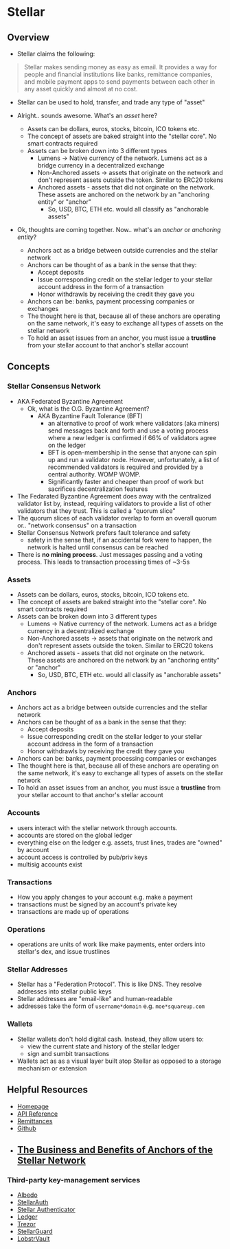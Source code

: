 # Stellar

## Overview
- Stellar claims the following:
> Stellar makes sending money as easy as email. It provides a way for people and financial institutions like banks, remittance companies, and mobile payment apps to send payments between each other in any asset quickly and almost at no cost.
- Stellar can be used to hold, transfer, and trade any type of "asset"

- Alright.. sounds awesome. What's an _asset_ here?
  - Assets can be dollars, euros, stocks, bitcoin, ICO tokens etc.
  - The concept of assets are baked straight into the "stellar core". No smart contracts required
  - Assets can be broken down into 3 different types
    - Lumens -> Native currency of the network. Lumens act as a bridge currency in a decentralized exchange
    - Non-Anchored assets -> assets that originate on the network and don't represent assets outside the token. Similar to ERC20 tokens
    - Anchored assets - assets that did not orginate on the network. These assets are anchored on the network by an "anchoring entity" or "anchor"
      - So, USD, BTC, ETH etc. would all classify as "anchorable assets"

- Ok, thoughts are coming together. Now.. what's an _anchor_ or _anchoring entity_?
  - Anchors act as a bridge between outside currencies and the stellar network
  - Anchors can be thought of as a bank in the sense that they:
    - Accept deposits
    - Issue corresponding credit on the stellar ledger to your stellar account address in the form of a transaction
    - Honor withdrawls by receiving the credit they gave you 
  - Anchors can be: banks, payment processing companies or exchanges
  - The thought here is that, because all of these anchors are operating on the same network, it's easy to exchange all types of assets on the stellar network
  - To hold an asset issues from an anchor, you must issue a **trustline** from your stellar account to that anchor's stellar account

## Concepts

### Stellar Consensus Network
- AKA Federated Byzantine Agreement
  - Ok, what is the O.G. Byzantine Agreement?
    - AKA Byzantine Fault Tolerance (BFT)
      - an alternative to proof of work where validators (aka miners) send messages back and forth and use a voting process where a new ledger is confirmed if 66% of validators agree on the ledger
      - BFT is open-membership in the sense that anyone can spin up and run a validator node. However, unfortunately, a list of recommended validators is required and provided by a central authority. WOMP WOMP.
      - Significantly faster and cheaper than proof of work but sacrifices decentralization features 
- The Fedarated Byzantine Agreement does away with the centralized validator list by, instead, requiring validators to provide a list of other validators that they trust. This is called a "quorum slice"
- The quorum slices of each validator overlap to form an overall quorum or.. "network consensus" on a transaction
- Stellar Consensus Network prefers fault tolerance and safety
  - safety in the sense that, if an accidental fork were to happen, the network is halted until consensus can be reached
- There is **no mining process**. Just messages passing and a voting process. This leads to transaction processing times of ~3-5s

### Assets
- Assets can be dollars, euros, stocks, bitcoin, ICO tokens etc.
- The concept of assets are baked straight into the "stellar core". No smart contracts required
- Assets can be broken down into 3 different types
  - Lumens -> Native currency of the network. Lumens act as a bridge currency in a decentralized exchange
  - Non-Anchored assets -> assets that originate on the network and don't represent assets outside the token. Similar to ERC20 tokens
  - Anchored assets - assets that did not orginate on the network. These assets are anchored on the network by an "anchoring entity" or "anchor"
    - So, USD, BTC, ETH etc. would all classify as "anchorable assets"

### Anchors
- Anchors act as a bridge between outside currencies and the stellar network
- Anchors can be thought of as a bank in the sense that they:
  - Accept deposits
  - Issue corresponding credit on the stellar ledger to your stellar account address in the form of a transaction
  - Honor withdrawls by receiving the credit they gave you 
- Anchors can be: banks, payment processing companies or exchanges
- The thought here is that, because all of these anchors are operating on the same network, it's easy to exchange all types of assets on the stellar network
- To hold an asset issues from an anchor, you must issue a **trustline** from your stellar account to that anchor's stellar account

### Accounts
- users interact with the stellar network through accounts.
- accounts are stored on the global ledger
- everything else on the ledger e.g. assets, trust lines, trades are "owned" by account
- account access is controlled by pub/priv keys
- multisig accounts exist

### Transactions
- How you apply changes to your account e.g. make a payment
- transactions must be signed by an account's private key
- transactions are made up of operations

### Operations
- operations are units of work like make payments, enter orders into stellar's dex, and issue trustlines

### Stellar Addresses
- Stellar has a "Federation Protocol". This is like DNS. They resolve addresses into stellar public keys
- Stellar addresses are "email-like" and human-readable 
- addresses take the form of `username*domain` e.g. `moe*squareup.com`

### Wallets
- Stellar wallets don't hold digital cash. Instead, they allow users to:
  - view the current state and history of the stellar ledger
  - sign and sumbit transactions
- Wallets act as as a visual layer built atop Stellar as opposed to a storage mechanism or extension

## Helpful Resources
- [Homepage]()
- [API Reference](https://developers.stellar.org/api)
- [Remittances](https://www.stellar.org/learn/stellar-for-remittances)
- [Github](https://github.com/stellar/)
- [The Business and Benefits of Anchors of the Stellar Network](https://www.youtube.com/watch?v=v8Z77ZWCfkc&ab_channel=StellarDevelopmentFoundation)
  - 

### Third-party key-management services
- [Albedo](https://albedo.link/)
- [StellarAuth](https://stellarauth.com/)
- [Stellar Authenticator](https://stellar-authenticator.org/)
- [Ledger](https://www.ledger.com/)
- [Trezor](https://trezor.io/)
- [StellarGuard](https://stellarguard.me/)
- [LobstrVault](https://vault.lobstr.co/)

